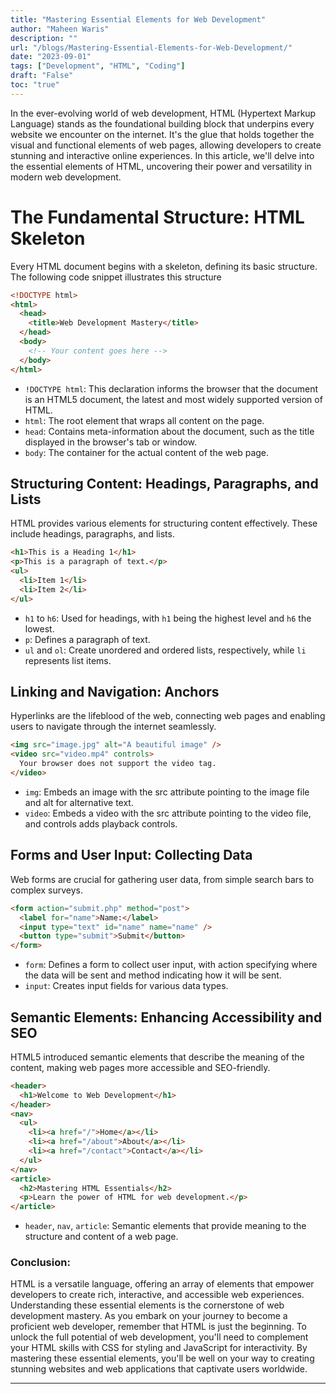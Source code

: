 ```yaml
---
title: "Mastering Essential Elements for Web Development"
author: "Maheen Waris"
description: ""
url: "/blogs/Mastering-Essential-Elements-for-Web-Development/"
date: "2023-09-01"
tags: ["Development", "HTML", "Coding"]
draft: "False"
toc: "true"
---
```


In the ever-evolving world of web development, HTML (Hypertext Markup Language) stands as the foundational building block that underpins every website we encounter on the internet. It's the glue that holds together the visual and functional elements of web pages, allowing developers to create stunning and interactive online experiences. In this article, we'll delve into the essential elements of HTML, uncovering their power and versatility in modern web development.

# The Fundamental Structure: HTML Skeleton

Every HTML document begins with a skeleton, defining its basic structure. The following code snippet illustrates this structure

```html
<!DOCTYPE html>
<html>
  <head>
    <title>Web Development Mastery</title>
  </head>
  <body>
    <!-- Your content goes here -->
  </body>
</html>
```

- `!DOCTYPE html`: This declaration informs the browser that the document is an HTML5 document, the latest and most widely supported version of HTML.
- `html`: The root element that wraps all content on the page.
- `head`: Contains meta-information about the document, such as the title displayed in the browser's tab or window.
- `body`: The container for the actual content of the web page.

## Structuring Content: Headings, Paragraphs, and Lists

HTML provides various elements for structuring content effectively. These include headings, paragraphs, and lists.

```html
<h1>This is a Heading 1</h1>
<p>This is a paragraph of text.</p>
<ul>
  <li>Item 1</li>
  <li>Item 2</li>
</ul>
```

- `h1` to `h6`: Used for headings, with `h1` being the highest level and `h6` the lowest.
- `p`: Defines a paragraph of text.
- `ul` and `ol`: Create unordered and ordered lists, respectively, while `li` represents list items.

## Linking and Navigation: Anchors

Hyperlinks are the lifeblood of the web, connecting web pages and enabling users to navigate through the internet seamlessly.

```html
<img src="image.jpg" alt="A beautiful image" />
<video src="video.mp4" controls>
  Your browser does not support the video tag.
</video>
```

- `img`: Embeds an image with the src attribute pointing to the image file and alt for alternative text.
- `video`: Embeds a video with the src attribute pointing to the video file, and controls adds playback controls.

## Forms and User Input: Collecting Data

Web forms are crucial for gathering user data, from simple search bars to complex surveys.

```html
<form action="submit.php" method="post">
  <label for="name">Name:</label>
  <input type="text" id="name" name="name" />
  <button type="submit">Submit</button>
</form>
```

- `form`: Defines a form to collect user input, with action specifying where the data will be sent and method indicating how it will be sent.
- `input`: Creates input fields for various data types.

## Semantic Elements: Enhancing Accessibility and SEO

HTML5 introduced semantic elements that describe the meaning of the content, making web pages more accessible and SEO-friendly.

```html
<header>
  <h1>Welcome to Web Development</h1>
</header>
<nav>
  <ul>
    <li><a href="/">Home</a></li>
    <li><a href="/about">About</a></li>
    <li><a href="/contact">Contact</a></li>
  </ul>
</nav>
<article>
  <h2>Mastering HTML Essentials</h2>
  <p>Learn the power of HTML for web development.</p>
</article>
```

- `header`, `nav`, `article`: Semantic elements that provide meaning to the structure and content of a web page.

### Conclusion:

HTML is a versatile language, offering an array of elements that empower developers to create rich, interactive, and accessible web experiences. Understanding these essential elements is the cornerstone of web development mastery. As you embark on your journey to become a proficient web developer, remember that HTML is just the beginning. To unlock the full potential of web development, you'll need to complement your HTML skills with CSS for styling and JavaScript for interactivity. By mastering these essential elements, you'll be well on your way to creating stunning websites and web applications that captivate users worldwide.

---
